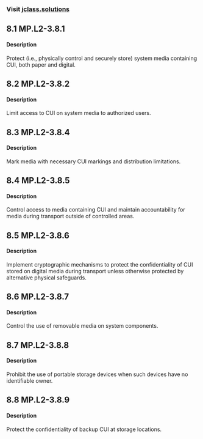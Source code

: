 ### Visit [ jclass.solutions](http://www.jclass.solutions/)
## 8.1 MP.L2-3.8.1

#### Description

Protect (i.e., physically control and securely store) system media containing CUI, both paper and digital.

## 8.2  MP.L2-3.8.2

#### Description

Limit access to CUI on system media to authorized users.

## 8.3 MP.L2-3.8.4

#### Description

Mark media with necessary CUI markings and distribution limitations.

## 8.4 MP.L2-3.8.5

#### Description

Control access to media containing CUI and maintain accountability for media during transport outside of controlled areas.

## 8.5 MP.L2-3.8.6

#### Description

Implement cryptographic mechanisms to protect the confidentiality of CUI stored on digital media during transport unless otherwise protected by alternative physical safeguards.

## 8.6 MP.L2-3.8.7

#### Description

Control the use of removable media on system components.

## 8.7 MP.L2-3.8.8

#### Description

Prohibit the use of portable storage devices when such devices have no identifiable owner.

## 8.8 MP.L2-3.8.9

#### Description

Protect the confidentiality of backup CUI at storage locations.
